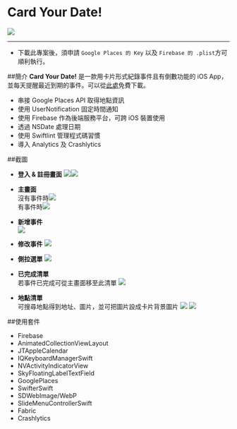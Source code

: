 # Card Your Date!

![](StepByStep/Assets.xcassets/AppIcon.appiconset/Icon-App-60x60@2x.png)

***
* 下載此專案後，須申請 `Google Places 的 Key` 以及 `Firebase 的 .plist`方可順利執行。


##簡介
**Card Your Date!** 是一款用卡片形式紀錄事件且有倒數功能的 iOS App，並每天提醒最近到期的事件。可以從[此處](https://itunes.apple.com/us/app/card-your-date/id1273603261)免費下載。

* 串接 Google Places API 取得地點資訊
* 使用 UserNotification 固定時間通知
* 使用 Firebase 作為後端服務平台，可跨 iOS 裝置使用
* 透過 NSDate 處理日期
* 使用 Swiftlint 管理程式碼習慣
* 導入 Analytics 及 Crashlytics

##截圖

* **登入 & 註冊畫面**
![](Screenshot/signup.png)![](Screenshot/login.png)

* **主畫面**  
沒有事件時![](Screenshot/mainEmpty.png)  
有事件時![](Screenshot/main.png)

* **新增事件**  
![](Screenshot/pick.png)

* **修改事件**
![](Screenshot/edit.png)

* **側拉選單**
![](Screenshot/slideMenu.png)

* **已完成清單**  
若事件已完成可從主畫面移至此清單
![](Screenshot/checked.png)

* **地點清單**  
可搜尋地點得到地址、圖片，並可把圖片設成卡片背景圖片
![](Screenshot/placeEmpty.png)
![](Screenshot/place.png)

##使用套件
* Firebase
* AnimatedCollectionViewLayout
* JTAppleCalendar
* IQKeyboardManagerSwift
* NVActivityIndicatorView
* SkyFloatingLabelTextField
* GooglePlaces
* SwifterSwift
* SDWebImage/WebP
* SlideMenuControllerSwift
* Fabric
* Crashlytics


